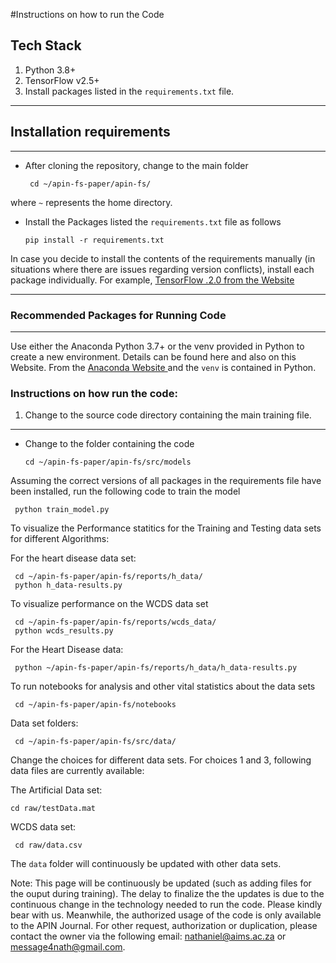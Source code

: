 #Instructions on how to run the Code

## Tech Stack

1) Python 3.8+
2) TensorFlow v2.5+
3) Install packages listed in the ``` requirements.txt ``` file.

<hr>

##  Installation requirements
<hr>

- After cloning the repository, change to the main folder

       cd ~/apin-fs-paper/apin-fs/

where ``` ~ ``` represents the home directory.

- Install the Packages listed the ``` requirements.txt ``` file as follows

      pip install -r requirements.txt


In case you decide to install the contents of the requirements manually (in situations where there are issues regarding version conflicts), install each package individually. For example, <a href="https://www.tensorflow.org/" target="_blank">TensorFlow .2.0 from the Website</a>

<hr>

### Recommended Packages for Running Code
<hr>


Use either the  Anaconda Python 3.7+ or the venv provided in Python to create a new environment. Details can be found here and also on this Website. From the <a href="https://docs.anaconda.com/anaconda/packages/py3.9_win-64/" target="_blank"> Anaconda Website </a> and the ``` venv ``` is contained in Python.
### Instructions on how run the code:


1) Change to the source code directory containing the main training file.
<hr>


- Change to the folder containing the code

      cd ~/apin-fs-paper/apin-fs/src/models

Assuming the correct versions of all packages in the requirements file have been installed, run the following code to train the model

     python train_model.py

To visualize the Performance statitics for the Training and Testing data sets for different Algorithms:

For the heart disease data set:

     cd ~/apin-fs-paper/apin-fs/reports/h_data/
     python h_data-results.py

To visualize performance on the WCDS data set

     cd ~/apin-fs-paper/apin-fs/reports/wcds_data/
     python wcds_results.py

For the Heart Disease data:

     python ~/apin-fs-paper/apin-fs/reports/h_data/h_data-results.py
To run notebooks for analysis and other vital statistics about the data sets

     cd ~/apin-fs-paper/apin-fs/notebooks

Data set folders:

     cd ~/apin-fs-paper/apin-fs/src/data/

Change the choices for different data sets. For choices 1 and 3, following data files are currently available:

The Artificial Data set:

    cd raw/testData.mat

WCDS data set:

     cd raw/data.csv

The ``` data ``` folder will continuously be updated with other data sets.

Note: This page will be continuously be updated (such as adding files for the ouput during training). The delay to finalize the the updates is due to the continuous change in the technology needed to run the code. Please kindly bear with us. Meanwhile, the authorized usage of the code is only available to the APIN Journal. For other request, authorization or duplication, please contact the owner via the following email: <nathaniel@aims.ac.za> or <message4nath@gmail.com>.

